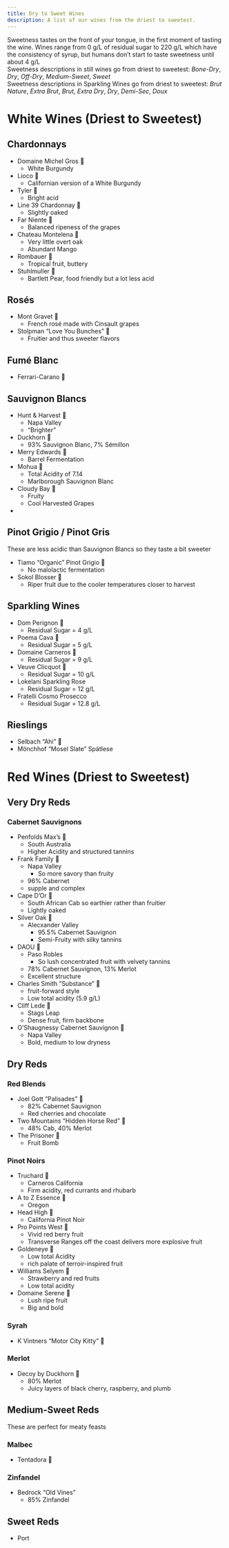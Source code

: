 ```yaml
---
title: Dry to Sweet Wines  
description: A list of our wines from the driest to sweetest.  
---
```


Sweetness tastes on the front of your tongue, in the first moment of tasting the wine.  Wines range from 0 g/L of residual sugar to 220 g/L  which have the consistency of syrup, but humans don’t start to taste sweetness until about 4 g/L  
Sweetness descriptions in still wines go from driest to sweetest: *Bone-Dry*, *Dry*, *Off-Dry*, *Medium-Sweet*, *Sweet*    
Sweetness descriptions in Sparkling Wines go from driest to sweetest: *Brut Nature*, *Extra Brut*, *Brut*, *Extra Dry*, *Dry*, *Demi-Sec*, *Doux*  

# White Wines (Driest to Sweetest)
## Chardonnays
 - Domaine Michel Gros 🍾
    - White Burgundy
 - Lioco 🍾
     - Californian version of a White Burgundy
 - Tyler 🍷
     - Bright acid
 - Line 39 Chardonnay 🍷
     - Slightly oaked
 - Far Niente 🍾
     - Balanced ripeness of the grapes
 - Chateau Montelena 🍾
     - Very little overt oak
     - Abundant Mango
 - Rombauer 🍷
     - Tropical fruit, buttery
 - Stuhlmuller 🍾
     - Bartlett Pear, food friendly but a lot less acid

## Rosés
 - Mont Gravet 🍷
    - French rosé made with Cinsault grapes
 - Stolpman “Love You Bunches” 🍷
     - Fruitier and thus sweeter flavors

## Fumé Blanc
 - Ferrari-Carano 🍾
	
## Sauvignon Blancs
 - Hunt & Harvest 🍷
    - Napa Valley
    - “Brighter”
 - Duckhorn 🍾
     - 93% Sauvignon Blanc, 7% Sémillon
 - Merry Edwards 🍾
     - Barrel Fermentation
 - Mohua 🍷
     - Total Acidity of 7.14
     - Marlborough Sauvignon Blanc
 - Cloudy Bay 🍾
     - Fruity
     - Cool Harvested Grapes
 - 
## Pinot Grigio / Pinot Gris
These are less acidic than Sauvignon Blancs so they taste a bit sweeter
 - Tiamo “Organic” Pinot Grigio 🍷
    - No malolactic fermentation
 - Sokol Blosser 🍾
     - Riper fruit due to the cooler temperatures closer to harvest

## Sparkling Wines
 - Dom Perignon 🍾
    - Residual Sugar = 4 g/L
 - Poema Cava 🍷
     - Residual Sugar = 5 g/L
 - Domaine Carneros 🍾
     - Residual Sugar = 9 g/L
 - Veuve Clicquot 🍾
     - Residual Sugar = 10 g/L
 - Lokelani Sparkling Rose
     - Residual Sugar = 12 g/L
 - Fratelli Cosmo Prosecco
     - Residual Sugar = 12.8 g/L

## Rieslings
 - Selbach “Ahi” 🍷
 - Mönchhof “Mosel Slate” Spätlese

# Red Wines (Driest to Sweetest)
## Very Dry Reds
### Cabernet Sauvignons
 - Penfolds Max’s 🍷
     - South Australia
     - Higher Acidity and structured tannins
 - Frank Family 🍾
     - Napa Valley
         - So more savory than fruity
     - 96% Cabernet
     - supple and complex
 - Cape D’Or 🍷
     - South African Cab so earthier rather than fruitier
     - Lightly oaked
 - Silver Oak 🍾
     - Alecxander Valley
         - 95.5% Cabernet Sauvignon
         - Semi-Fruity with silky tannins
 - DAOU 🍾
     - Paso Robles
         - So lush concentrated fruit with velvety tannins
     - 78% Cabernet Sauvignon, 13% Merlot
     - Excellent structure
 - Charles Smith “Substance” 🍾
     - fruit-forward style
     - Low total acidity (5.9 g/L)
 - Cliff Lede 🍾
     - Stags Leap
     - Dense fruit, firm backbone
 - O’Shaugnessy Cabernet Sauvignon 🍾
     - Napa Valley
     - Bold, medium to low dryness

## Dry Reds
### Red Blends
 - Joel Gott “Palisades” 🍷
     - 82% Cabernet Sauvignon
     - Red cherries and chocolate
 - Two Mountains “Hidden Horse Red” 🍷
     - 48% Cab, 40% Merlot
 - The Prisoner 🍾
     - Fruit Bomb

### Pinot Noirs
 - Truchard 🍾
     - Carneros California
     - Firm acidity, red currants and rhubarb
 - A to Z Essence 🍷
     - Oregon 
 - Head High 🍷
     - California Pinot Noir
 - Pro Points West 🍾
     - Vivid red berry fruit
     - Transverse Ranges off the coast delivers more explosive fruit
 - Goldeneye 🍾
     - Low total Acidity
     - rich palate of terroir-inspired fruit
 - Williams Selyem 🍾
     - Strawberry and red fruits
     - Low total acidity
 - Domaine Serene 🍾
     - Lush ripe fruit
     - Big and bold

### Syrah
 - K Vintners “Motor City Kitty” 🍾

### Merlot
 - Decoy by Duckhorn 🍾
	- 80% Merlot
	- Juicy layers of black cherry, raspberry, and plumb

## Medium-Sweet Reds
These are perfect for meaty feasts
### Malbec
 - Tentadora 🍷

### Zinfandel
 - Bedrock “Old Vines”
	- 85% Zinfandel

## Sweet Reds
 - Port


